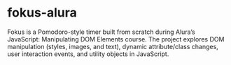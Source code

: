# fokus-alura
Fokus is a Pomodoro-style timer built from scratch during Alura’s JavaScript: Manipulating DOM Elements course. The project explores DOM manipulation (styles, images, and text), dynamic attribute/class changes, user interaction events, and utility objects in JavaScript.
